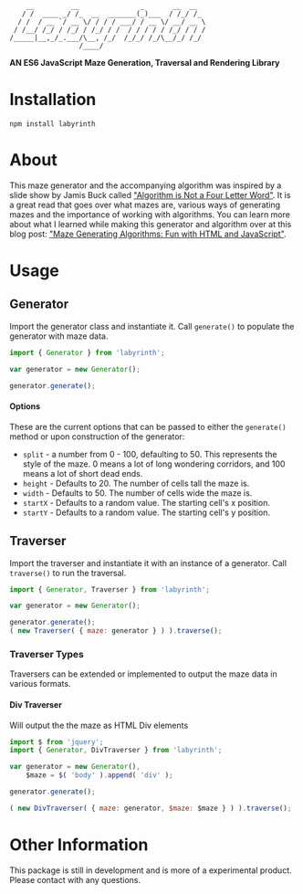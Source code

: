 ```
    __         __               _       __  __  
   / /  ____ _/ /_  __  _______(_)___  / /_/ /_
  / /  / __ `/ __ \/ / / / ___/ / __ \/ __/ __ \
 / /__/ /_/ / /_/ / /_/ / /  / / / / / /_/ / / /
/_____|__,_/_.___/\__, /_/  /_/_/ /_/\__/_/ /_/
                 /____/                         
```

__AN ES6 JavaScript Maze Generation, Traversal and Rendering Library__

# Installation
```
npm install labyrinth
```

# About
This maze generator and the accompanying algorithm was inspired by a slide show by Jamis Buck called
["Algorithm is Not a Four Letter Word"](http://www.jamisbuck.org/presentations/rubyconf2011/index.html).
It is a great read that goes over what mazes are, various ways of generating mazes and the importance of working with algorithms. You can learn more about what I learned while making this generator and algorithm over at this blog post:
["Maze Generating Algorithms: Fun with HTML and JavaScript"](http://www.brandonheyer.com/2013/04/24/maze-generating-algorithms-fun-with-html-and-javascript).

# Usage

## Generator
Import the generator class and instantiate it. Call `generate()` to populate the
generator with maze data.

```JavaScript
import { Generator } from 'labyrinth';

var generator = new Generator();

generator.generate();
```

#### Options
These are the current options that can be passed to either the `generate()` method
or upon construction of the generator:

* `split` - a number from 0 - 100, defaulting to 50. This represents the style of the maze.
0 means a lot of long wondering corridors, and 100 means a lot of short dead ends.
* `height` - Defaults to 20. The number of cells tall the maze is.
* `width` - Defaults to 50. The number of cells wide the maze is.
* `startX` - Defaults to a random value. The starting cell's x position.
* `startY` - Defaults to a random value. The starting cell's y position.

## Traverser
Import the traverser and instantiate it with an instance of a generator. Call
`traverse()` to run the traversal.

```JavaScript
import { Generator, Traverser } from 'labyrinth';

var generator = new Generator();

generator.generate();
( new Traverser( { maze: generator } ) ).traverse();
```

### Traverser Types
Traversers can be extended or implemented to output the maze data in various formats.

#### Div Traverser
Will output the the maze as HTML Div elements
```JavaScript
import $ from 'jquery';
import { Generator, DivTraverser } from 'labyrinth';

var generator = new Generator(),
    $maze = $( 'body' ).append( 'div' );

generator.generate();

( new DivTraverser( { maze: generator, $maze: $maze } ) ).traverse();
```

# Other Information
This package is still in development and is more of a experimental product.
Please contact with any questions.
